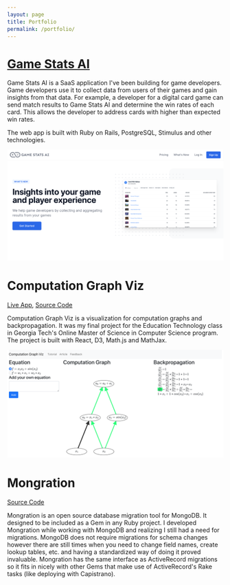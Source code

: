 ```yaml
---
layout: page
title: Portfolio
permalink: /portfolio/
---
```


# [Game Stats AI](https://gamestats.ai/)

Game Stats AI is a SaaS application I've been building for game developers.
Game developers use it to collect data from users of their games and gain insights from that data.
For example, a developer for a digital card game can send match results to Game Stats AI and determine the win rates of each card.
This allows the developer to address cards with higher than expected win rates.

The web app is built with Ruby on Rails, PostgreSQL, Stimulus and other technologies.

![Game Stats AI](/assets/game-stats-ai.png)

# Computation Graph Viz

[Live App](https://mikedalton.co/computation-graph-viz/), [Source Code](https://github.com/kcdragon/computation-graph-viz)

Computation Graph Viz is a visualization for computation graphs and backpropagation.
It was my final project for the Education Technology class in Georgia Tech's Online Master of Science in Computer Science program.
The project is built with React, D3, Math.js and MathJax.

![Computation Graph Viz](/assets/computation-graph-viz.png)

# Mongration

[Source Code](https://github.com/kcdragon/mongration)

Mongration is an open source database migration tool for MongoDB. It designed to be included as a Gem in any Ruby project. I developed Mongration while working with MongoDB and realizing I still had a need for migrations. MongoDB does not require migrations for schema changes however there are still times when you need to change field names, create lookup tables, etc. and having a standardized way of doing it proved invaluable. Mongration has the same interface as ActiveRecord migrations so it fits in nicely with other Gems that make use of ActiveRecord's Rake tasks (like deploying with Capistrano).
